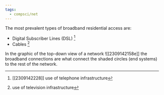 ```yaml
---
tags:
  - compsci/net
---
```

The most prevalent types of broadband residential access are:
- Digital Subscriber Lines (DSL) [^1] 
- Cables [^2]

In the graphic of the top-down view of a network ![[2309142158e]] the broadband connections are what connect the shaded circles (end systems) to the rest of the network.

[^1]: [[2309142228]] use of telephone infrastructure
[^2]: use of television infrastructure